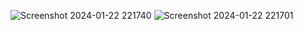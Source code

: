 ![Screenshot 2024-01-22 221740](https://github.com/Amisha0971/MULTI-TEXT-ANIMATION-HTML-CSS/assets/136344215/c03c1e8a-ec89-45cf-b5b7-abc3bc5048b6)
![Screenshot 2024-01-22 221701](https://github.com/Amisha0971/MULTI-TEXT-ANIMATION-HTML-CSS/assets/136344215/a1a99796-cf33-430e-9f88-72395e20d852)

